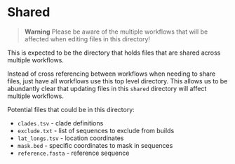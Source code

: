 # Shared

> **Warning**
> Please be aware of the multiple workflows that will be affected when editing files in this directory!

This is expected to be the directory that holds files that are shared across multiple workflows.

Instead of cross referencing between workflows when needing to share files,
just have all workflows use this top level directory. This allows us to be
abundantly clear that updating files in this `shared` directory will affect multiple workflows.

Potential files that could be in this directory:
- `clades.tsv` - clade definitions
- `exclude.txt` - list of sequences to exclude from builds
- `lat_longs.tsv` - location coordinates
- `mask.bed` - specific coordinates to mask in sequences
- `reference.fasta` - reference sequence
